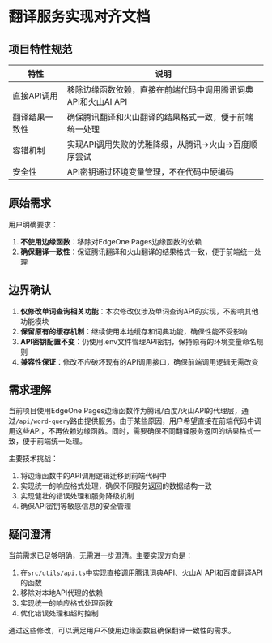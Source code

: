 # 翻译服务实现对齐文档

## 项目特性规范

| 特性 | 说明 |
|------|------|
| 直接API调用 | 移除边缘函数依赖，直接在前端代码中调用腾讯词典API和火山AI API |
| 翻译结果一致性 | 确保腾讯翻译和火山翻译的结果格式一致，便于前端统一处理 |
| 容错机制 | 实现API调用失败的优雅降级，从腾讯→火山→百度顺序尝试 |
| 安全性 | API密钥通过环境变量管理，不在代码中硬编码 |

## 原始需求

用户明确要求：
1. **不使用边缘函数**：移除对EdgeOne Pages边缘函数的依赖
2. **确保翻译一致性**：保证腾讯翻译和火山翻译的结果格式一致，便于前端统一处理

## 边界确认

1. **仅修改单词查询相关功能**：本次修改仅涉及单词查询API的实现，不影响其他功能模块
2. **保留原有的缓存机制**：继续使用本地缓存和词典功能，确保性能不受影响
3. **API密钥配置不变**：仍使用.env文件管理API密钥，保持原有的环境变量命名规则
4. **兼容性保证**：修改不应破坏现有的API调用接口，确保前端调用逻辑无需改变

## 需求理解

当前项目使用EdgeOne Pages边缘函数作为腾讯/百度/火山API的代理层，通过`/api/word-query`路由提供服务。由于某些原因，用户希望直接在前端代码中调用这些API，不再依赖边缘函数。同时，需要确保不同翻译服务返回的结果格式一致，便于前端统一处理。

主要技术挑战：
1. 将边缘函数中的API调用逻辑迁移到前端代码中
2. 实现统一的响应格式处理，确保不同服务返回的数据结构一致
3. 实现健壮的错误处理和服务降级机制
4. 确保API密钥等敏感信息的安全管理

## 疑问澄清

当前需求已足够明确，无需进一步澄清。主要实现方向是：
1. 在`src/utils/api.ts`中实现直接调用腾讯词典API、火山AI API和百度翻译API的函数
2. 移除对本地API代理的依赖
3. 实现统一的响应格式处理函数
4. 优化错误处理和超时控制

通过这些修改，可以满足用户不使用边缘函数且确保翻译一致性的需求。